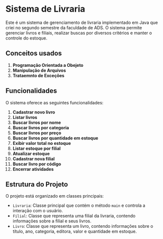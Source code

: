 # Sistema de Livraria

Este é um sistema de gerenciamento de livraria implementado em Java que criei no segundo semestre da faculdade de ADS. O sistema permite gerenciar livros e filiais, realizar buscas por diversos critérios e manter o controle do estoque.

## Conceitos usados

1. **Programação Orientada a Obejeto**
2. **Manipulação de Arquivos**
3. **Trataemnto de Exceções**

## Funcionalidades

O sistema oferece as seguintes funcionalidades:

1. **Cadastrar novo livro**
2. **Listar livros**
3. **Buscar livros por nome**
4. **Buscar livros por categoria**
5. **Buscar livros por preço**
6. **Buscar livros por quantidade em estoque**
7. **Exibir valor total no estoque**
8. **Listar estoque por filial**
9. **Atualizar estoque**
10. **Cadastrar nova filial**
11. **Buscar livro por código**
12. **Encerrar atividades**

## Estrutura do Projeto

O projeto está organizado em classes principais:

- `Livraria`: Classe principal que contém o método `main` e controla a interação com o usuário.
- `Filial`: Classe que representa uma filial da livraria, contendo informações sobre a filial e seus livros.
- `Livro`: Classe que representa um livro, contendo informações sobre o título, ano, categoria, editora, valor e quantidade em estoque.
